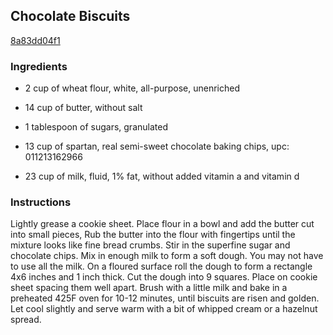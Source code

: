 ## Chocolate Biscuits

[8a83dd04f1](http://www.food.com/recipe/chocolate-biscuits-248232)

### Ingredients

 - 2 cup of wheat flour, white, all-purpose, unenriched

 - 14 cup of butter, without salt

 - 1 tablespoon of sugars, granulated

 - 13 cup of spartan, real semi-sweet chocolate baking chips, upc: 011213162966

 - 23 cup of milk, fluid, 1% fat, without added vitamin a and vitamin d

### Instructions

Lightly grease a cookie sheet. Place flour in a bowl and add the butter cut into small pieces, Rub the butter into the flour with fingertips until the mixture looks like fine bread crumbs. Stir in the superfine sugar and chocolate chips. Mix in enough milk to form a soft dough. You may not have to use all the milk. On a floured surface roll the dough to form a rectangle 4x6 inches and 1 inch thick. Cut the dough into 9 squares. Place on cookie sheet spacing them well apart. Brush with a little milk and bake in a preheated 425F oven for 10-12 minutes, until biscuits are risen and golden. Let cool slightly and serve warm with a bit of whipped cream or a hazelnut spread.